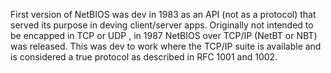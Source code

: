    First version of NetBIOS was dev in 1983 as an API (not as a protocol) that served its purpose in deving client/server apps. Originally not intended to be encapped in TCP or UDP , in 1987 NetBIOS over TCP/IP (NetBT or NBT) was released. This was dev to work where the TCP/IP suite is available and is considered a true protocol as described in RFC 1001 and 1002. 
